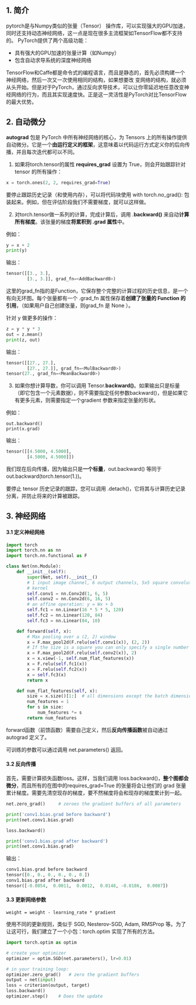 ## 1. 简介

pytorch是与Numpy类似的张量（Tensor） 操作库，可以实现强大的GPU加速，同时还支持动态神经网络，这一点是现在很多主流框架如TensorFlow都不支持的。 PyTorch提供了两个高级功能： 

- 具有强大的GPU加速的张量计算（如Numpy） 
- 包含自动求导系统的深度神经网络

TensorFlow和Caffe都是命令式的编程语言，而且是静态的，首先必须构建一个神经网络，然后一次又一次使用相同的结构，如果想要改 变网络的结构，就必须从头开始。但是对于PyTorch，通过反向求导技术，可以让你零延迟地任意改变神经网络的行为，而且其实现速度快。正是这一灵活性是PyTorch对比TensorFlow的最大优势。



## 2. 自动微分

**autograd** 包是 PyTorch 中所有神经网络的核心，为 Tensors 上的所有操作提供自动微分。它是一个**由运行定义的框架**，这意味着以代码运行方式定义你的后向传播，并且每次迭代都可以不同。

1. 如果将torch.tensor的属性 **requires_grad** 设置为 True，则会开始跟踪针对 tensor 的所有操作：

```python
x = torch.ones(2, 2, requires_grad=True)
```

要停止跟踪历史记录（和使用内存），可以将代码块使用 with torch.no_grad(): 包装起来。例如，但在评估阶段我们不需要梯度，就可以这样做。

2. 对torch.tensor做一系列的计算，完成计算后，调用 .**backward()** 来自动**计算所有梯度**。该张量的梯度**将累积到 .grad 属性**中。

例如：

```python
y = x + 2
print(y)
```

输出：

```python
tensor([[3., 3.],
        [3., 3.]], grad_fn=<AddBackward0>)
```

这里的grad_fn指的是Function，它保存整个完整的计算过程的历史信息，是一个有向无环图。每个张量都有一个 .grad_fn 属性保存着**创建了张量的 Function 的引用**，（如果用户自己创建张量，则grad_fn 是 None ）。

针对 y 做更多的操作：

```python
z = y * y * 3
out = z.mean()
print(z, out)
```

输出：

```python
tensor([[27., 27.],
        [27., 27.]], grad_fn=<MulBackward0>) 
tensor(27., grad_fn=<MeanBackward0>)
```

3. 如果你想计算导数，你可以调用 Tensor.**backward()**。如果输出只是标量（即它包含一个元素数据），则不需要指定任何参数backward()，但是如果它有更多元素，则需要指定一个gradient 参数来指定张量的形状。

例如：

```
out.backward()
print(x.grad)
```

输出：

```python
tensor([[4.5000, 4.5000],
        [4.5000, 4.5000]])
```

我们现在后向传播，因为输出只是**一个标量**，out.backward() 等同于out.backward(torch.tensor(1.))。

要停止 tensor 历史记录的跟踪，您可以调用 .detach()，它将其与计算历史记录分离，并防止将来的计算被跟踪。



## 3. 神经网络

#### 3.1 定义神经网络

```python
import torch
import torch.nn as nn
import torch.nn.functional as F

class Net(nn.Module):
    def __init__(self):
        super(Net, self).__init__()
        # 1 input image channel, 6 output channels, 5x5 square convolution
        # kernel
        self.conv1 = nn.Conv2d(1, 6, 5)
        self.conv2 = nn.Conv2d(6, 16, 5)
        # an affine operation: y = Wx + b
        self.fc1 = nn.Linear(16 * 5 * 5, 120)
        self.fc2 = nn.Linear(120, 84)
        self.fc3 = nn.Linear(84, 10)

    def forward(self, x):
        # Max pooling over a (2, 2) window
        x = F.max_pool2d(F.relu(self.conv1(x)), (2, 2))
        # If the size is a square you can only specify a single number
        x = F.max_pool2d(F.relu(self.conv2(x)), 2)
        x = x.view(-1, self.num_flat_features(x))
        x = F.relu(self.fc1(x))
        x = F.relu(self.fc2(x))
        x = self.fc3(x)
        return x

    def num_flat_features(self, x):
        size = x.size()[1:]  # all dimensions except the batch dimension
        num_features = 1
        for s in size:
            num_features *= s
        return num_features
```

forward函数（前馈函数）需要自己定义，然后**反向传播函数**被自动通过 autograd 定义了。

可训练的参数可以通过调用 net.parameters() 返回。

#### 3.2 反向传播

首先，需要计算损失函数loss。这样，当我们调用 loss.backward()，**整个图都会微分**，而且所有的在图中的requires_grad=True 的张量将会让他们的 grad 张量累计梯度。需要先清空现存的梯度，要不然梯度将会和现存的梯度累计到一起。

```python
net.zero_grad()     # zeroes the gradient buffers of all parameters

print('conv1.bias.grad before backward')
print(net.conv1.bias.grad)

loss.backward()

print('conv1.bias.grad after backward')
print(net.conv1.bias.grad)
```

输出：

```python
conv1.bias.grad before backward
tensor([0., 0., 0., 0., 0., 0.])
conv1.bias.grad after backward
tensor([-0.0054,  0.0011,  0.0012,  0.0148, -0.0186,  0.0087])
```

#### 3.3 更新网络参数

```
weight = weight - learning_rate * gradient
```

使用不同的更新规则，类似于 SGD, Nesterov-SGD, Adam, RMSProp 等。为了让这可行，我们建立了一个小包：torch.optim 实现了所有的方法。

```python
import torch.optim as optim

# create your optimizer
optimizer = optim.SGD(net.parameters(), lr=0.01)

# in your training loop:
optimizer.zero_grad()   # zero the gradient buffers
output = net(input)
loss = criterion(output, target)
loss.backward()
optimizer.step()    # Does the update
```

